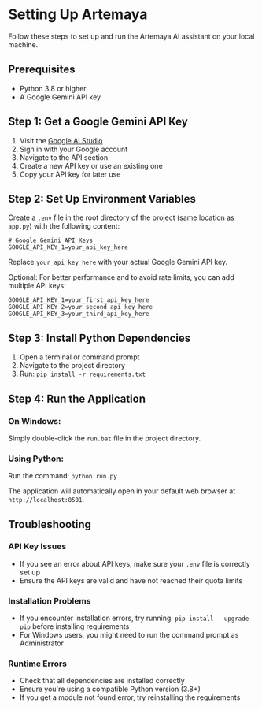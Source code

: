 # Setting Up Artemaya

Follow these steps to set up and run the Artemaya AI assistant on your local machine.

## Prerequisites

- Python 3.8 or higher
- A Google Gemini API key

## Step 1: Get a Google Gemini API Key

1. Visit the [Google AI Studio](https://makersuite.google.com/)
2. Sign in with your Google account
3. Navigate to the API section
4. Create a new API key or use an existing one
5. Copy your API key for later use

## Step 2: Set Up Environment Variables

Create a `.env` file in the root directory of the project (same location as `app.py`) with the following content:

```
# Google Gemini API Keys
GOOGLE_API_KEY_1=your_api_key_here
```

Replace `your_api_key_here` with your actual Google Gemini API key.

Optional: For better performance and to avoid rate limits, you can add multiple API keys:

```
GOOGLE_API_KEY_1=your_first_api_key_here
GOOGLE_API_KEY_2=your_second_api_key_here
GOOGLE_API_KEY_3=your_third_api_key_here
```

## Step 3: Install Python Dependencies

1. Open a terminal or command prompt
2. Navigate to the project directory
3. Run: `pip install -r requirements.txt`

## Step 4: Run the Application

### On Windows:
Simply double-click the `run.bat` file in the project directory.

### Using Python:
Run the command: `python run.py`

The application will automatically open in your default web browser at `http://localhost:8501`.

## Troubleshooting

### API Key Issues
- If you see an error about API keys, make sure your `.env` file is correctly set up
- Ensure the API keys are valid and have not reached their quota limits

### Installation Problems
- If you encounter installation errors, try running: `pip install --upgrade pip` before installing requirements
- For Windows users, you might need to run the command prompt as Administrator

### Runtime Errors
- Check that all dependencies are installed correctly
- Ensure you're using a compatible Python version (3.8+)
- If you get a module not found error, try reinstalling the requirements 